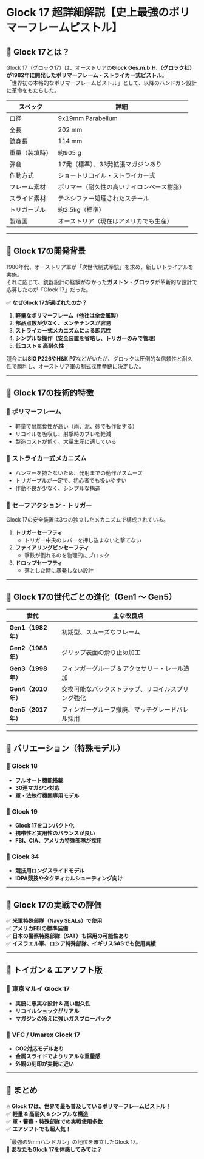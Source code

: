 # Glock 17 超詳細解説【史上最強のポリマーフレームピストル】

## **🔹 Glock 17とは？**
Glock 17（グロック17）は、オーストリアの**Glock Ges.m.b.H.（グロック社）**が1982年に開発した**ポリマーフレーム・ストライカー式ピストル**。  
「世界初の本格的なポリマーフレームピストル」として、以降のハンドガン設計に革命をもたらした。  

| スペック | 詳細 |
|----------|------|
| 口径 | 9x19mm Parabellum |
| 全長 | 202 mm |
| 銃身長 | 114 mm |
| 重量（装填時） | 約905 g |
| 弾倉 | 17発（標準）、33発拡張マガジンあり |
| 作動方式 | ショートリコイル・ストライカー式 |
| フレーム素材 | ポリマー（耐久性の高いナイロンベース樹脂） |
| スライド素材 | テネシファー処理されたスチール |
| トリガープル | 約2.5kg（標準） |
| 製造国 | オーストリア（現在はアメリカでも生産） |

---

## **🔹 Glock 17の開発背景**
1980年代、オーストリア軍が「次世代制式拳銃」を求め、新しいトライアルを実施。  
それに応じて、銃器設計の経験がなかった**ガストン・グロック**が革新的な設計で応募したのが「Glock 17」だった。

✅ **なぜGlock 17が選ばれたのか？**
1. **軽量なポリマーフレーム（他社は全金属製）**
2. **部品点数が少なく、メンテナンスが容易**
3. **ストライカー式メカニズムによる即応性**
4. **シンプルな操作（安全装置を省略し、トリガーのみで管理）**
5. **低コスト & 高耐久性**

競合には**SIG P226やH&K P7**などがいたが、グロックは圧倒的な信頼性と耐久性で勝利し、オーストリア軍の制式採用拳銃に決定した。

---

## **🔹 Glock 17の技術的特徴**
### **🔸 ポリマーフレーム**
- 軽量で耐腐食性が高い（雨、泥、砂でも作動する）
- リコイルを吸収し、射撃時のブレを軽減
- 製造コストが低く、大量生産に適している

### **🔸 ストライカー式メカニズム**
- ハンマーを持たないため、発射までの動作がスムーズ
- トリガープルが一定で、初心者でも扱いやすい
- 作動不良が少なく、シンプルな構造

### **🔸 セーフアクション・トリガー**
Glock 17の安全装置は3つの独立したメカニズムで構成されている。

1. **トリガーセーフティ**  
   - トリガー中央のレバーを押し込まないと撃てない
2. **ファイアリングピンセーフティ**  
   - 撃鉄が倒れるのを物理的にブロック
3. **ドロップセーフティ**  
   - 落とした時に暴発しない設計

---

## **🔹 Glock 17の世代ごとの進化（Gen1 〜 Gen5）**
| 世代 | 主な改良点 |
|------|------|
| **Gen1（1982年）** | 初期型、スムーズなフレーム |
| **Gen2（1988年）** | グリップ表面の滑り止め加工 |
| **Gen3（1998年）** | フィンガーグルーブ & アクセサリー・レール追加 |
| **Gen4（2010年）** | 交換可能なバックストラップ、リコイルスプリング強化 |
| **Gen5（2017年）** | フィンガーグルーブ撤廃、マッチグレードバレル採用 |

---

## **🔹 バリエーション（特殊モデル）**
### **🔸 Glock 18**
- **フルオート機能搭載**
- **30連マガジン対応**
- **軍・法執行機関専用モデル**

### **🔸 Glock 19**
- **Glock 17をコンパクト化**
- **携帯性と実用性のバランスが良い**
- **FBI、CIA、アメリカ特殊部隊が採用**

### **🔸 Glock 34**
- **競技用ロングスライドモデル**
- **IDPA競技やタクティカルシューティング向け**

---

## **🔹 Glock 17の実戦での評価**
✅ **米軍特殊部隊（Navy SEALs）で使用**  
✅ **アメリカFBIの標準装備**  
✅ **日本の警察特殊部隊（SAT）も採用の可能性あり**  
✅ **イスラエル軍、ロシア特殊部隊、イギリスSASでも使用実績**  

---

## **🔹 トイガン & エアソフト版**
### **🔸 東京マルイ Glock 17**
- **実銃に忠実な設計 & 高い耐久性**
- **リコイルショックがリアル**
- **マガジンの冷えに強いガスブローバック**

### **🔸 VFC / Umarex Glock 17**
- **CO2対応モデルあり**
- **金属スライドでよりリアルな重量感**
- **外観の刻印が実銃に近い**

---

## **🔹 まとめ**
🔥 **Glock 17は、世界で最も普及しているポリマーフレームピストル！**  
✅ **軽量 & 高耐久 & シンプルな構造**  
✅ **軍・警察・特殊部隊での実戦使用多数**  
✅ **エアソフトでも超人気！**

「最強の9mmハンドガン」の地位を確立したGlock 17。  
🚀 **あなたもGlock 17を体感してみては？**
